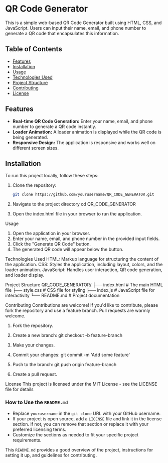 # QR Code Generator
This is a simple web-based QR Code Generator built using HTML, CSS, and JavaScript. Users can input their name, email, and phone number to generate a QR code that encapsulates this information.

## Table of Contents

- [Features](#features)
- [Installation](#installation)
- [Usage](#usage)
- [Technologies Used](#technologies-used)
- [Project Structure](#project-structure)
- [Contributing](#contributing)
- [License](#license)

## Features

- **Real-time QR Code Generation:** Enter your name, email, and phone number to generate a QR code instantly.
- **Loader Animation:** A loader animation is displayed while the QR code is being generated.
- **Responsive Design:** The application is responsive and works well on different screen sizes.

## Installation

To run this project locally, follow these steps:

1. Clone the repository:

   ```bash
   git clone https://github.com/yourusername/QR_CODE_GENERATOR.git

2. Navigate to the project directory
    cd QR_CODE_GENERATOR

3. Open the index.html file in your browser to run the application.

Usage
1. Open the application in your browser.
2. Enter your name, email, and phone number in the provided input fields.
3. Click the "Generate QR Code" button.
4. The generated QR code will appear below the button.

Technologies Used
HTML: Markup language for structuring the content of the application.
CSS: Styles the application, including layout, colors, and the loader animation.
JavaScript: Handles user interaction, QR code generation, and loader display.

Project Structure
QR_CODE_GENERATOR/
├── index.html        # The main HTML file
├── style.css         # CSS file for styling
├── index.js          # JavaScript file for interactivity
└── README.md         # Project documentation

Contributing
Contributions are welcome! If you'd like to contribute, please fork the repository and use a feature branch. Pull requests are warmly welcome.

1. Fork the repository.

2. Create a new branch:
git checkout -b feature-branch


3. Make your changes.

4. Commit your changes:
git commit -m 'Add some feature'

5. Push to the branch:
git push origin feature-branch

6. Create a pull request.

License
This project is licensed under the MIT License - see the LICENSE file for details

### How to Use the `README.md`

- Replace `yourusername` in the `git clone` URL with your GitHub username.
- If your project is open source, add a `LICENSE` file and link it in the license section. If not, you can remove that section or replace it with your preferred licensing terms.
- Customize the sections as needed to fit your specific project requirements.

This `README.md` provides a good overview of the project, instructions for setting it up, and guidelines for contributing.

